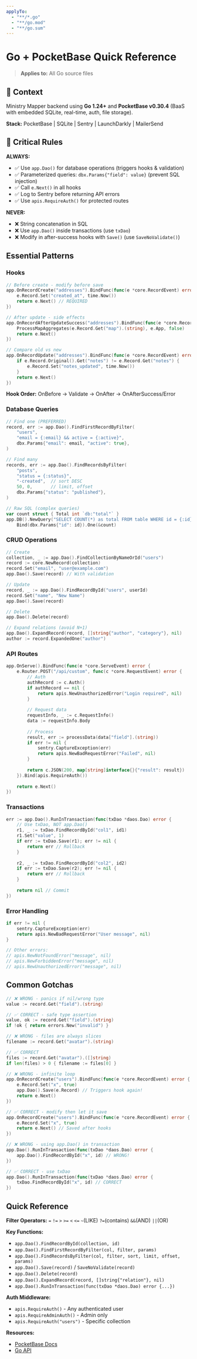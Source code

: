 ```yaml
---
applyTo:
  - "**/*.go"
  - "**/go.mod"
  - "**/go.sum"
---
```


# Go + PocketBase Quick Reference

> **Applies to:** All Go source files

## 🎯 Context

Ministry Mapper backend using **Go 1.24+** and **PocketBase v0.30.4** (BaaS with embedded SQLite, real-time, auth, file storage).

**Stack:** PocketBase | SQLite | Sentry | LaunchDarkly | MailerSend

## 🚨 Critical Rules

**ALWAYS:**
- ✅ Use `app.Dao()` for database operations (triggers hooks & validation)
- ✅ Parameterized queries: `dbx.Params{"field": value}` (prevent SQL injection)
- ✅ Call `e.Next()` in all hooks
- ✅ Log to Sentry before returning API errors
- ✅ Use `apis.RequireAuth()` for protected routes

**NEVER:**
- ❌ String concatenation in SQL
- ❌ Use `app.Dao()` inside transactions (use `txDao`)
- ❌ Modify in after-success hooks with `Save()` (use `SaveNoValidate()`)

## Essential Patterns

### Hooks

```go
// Before create - modify before save
app.OnRecordCreate("addresses").BindFunc(func(e *core.RecordEvent) error {
    e.Record.Set("created_at", time.Now())
    return e.Next() // REQUIRED
})

// After update - side effects
app.OnRecordAfterUpdateSuccess("addresses").BindFunc(func(e *core.RecordEvent) error {
    ProcessMapAggregates(e.Record.Get("map").(string), e.App, false)
    return e.Next()
})

// Compare old vs new
app.OnRecordUpdate("addresses").BindFunc(func(e *core.RecordEvent) error {
    if e.Record.Original().Get("notes") != e.Record.Get("notes") {
        e.Record.Set("notes_updated", time.Now())
    }
    return e.Next()
})
```

**Hook Order:** OnBefore → Validate → OnAfter → OnAfterSuccess/Error

### Database Queries

```go
// Find one (PREFERRED)
record, err := app.Dao().FindFirstRecordByFilter(
    "users",
    "email = {:email} && active = {:active}",
    dbx.Params{"email": email, "active": true},
)

// Find many
records, err := app.Dao().FindRecordsByFilter(
    "posts",
    "status = {:status}",
    "-created",  // sort DESC
    50, 0,       // limit, offset
    dbx.Params{"status": "published"},
)

// Raw SQL (complex queries)
var count struct { Total int `db:"total"` }
app.DB().NewQuery("SELECT COUNT(*) as total FROM table WHERE id = {:id}").
    Bind(dbx.Params{"id": id}).One(&count)
```

### CRUD Operations

```go
// Create
collection, _ := app.Dao().FindCollectionByNameOrId("users")
record := core.NewRecord(collection)
record.Set("email", "user@example.com")
app.Dao().Save(record) // With validation

// Update
record, _ := app.Dao().FindRecordById("users", userId)
record.Set("name", "New Name")
app.Dao().Save(record)

// Delete
app.Dao().Delete(record)

// Expand relations (avoid N+1)
app.Dao().ExpandRecord(record, []string{"author", "category"}, nil)
author := record.ExpandedOne("author")
```

### API Routes

```go
app.OnServe().BindFunc(func(e *core.ServeEvent) error {
    e.Router.POST("/api/custom", func(c *core.RequestEvent) error {
        // Auth
        authRecord := c.Auth()
        if authRecord == nil {
            return apis.NewUnauthorizedError("Login required", nil)
        }
        
        // Request data
        requestInfo, _ := c.RequestInfo()
        data := requestInfo.Body
        
        // Process
        result, err := processData(data["field"].(string))
        if err != nil {
            sentry.CaptureException(err)
            return apis.NewBadRequestError("Failed", nil)
        }
        
        return c.JSON(200, map[string]interface{}{"result": result})
    }).Bind(apis.RequireAuth())
    
    return e.Next()
})
```

### Transactions

```go
err := app.Dao().RunInTransaction(func(txDao *daos.Dao) error {
    // Use txDao, NOT app.Dao()
    r1, _ := txDao.FindRecordById("col1", id1)
    r1.Set("value", 1)
    if err := txDao.Save(r1); err != nil {
        return err // Rollback
    }
    
    r2, _ := txDao.FindRecordById("col2", id2)
    if err := txDao.Save(r2); err != nil {
        return err // Rollback
    }
    
    return nil // Commit
})
```

### Error Handling

```go
if err != nil {
    sentry.CaptureException(err)
    return apis.NewBadRequestError("User message", nil)
}

// Other errors:
// apis.NewNotFoundError("message", nil)
// apis.NewForbiddenError("message", nil)
// apis.NewUnauthorizedError("message", nil)
```

## Common Gotchas

```go
// ❌ WRONG - panics if nil/wrong type
value := record.Get("field").(string)

// ✅ CORRECT - safe type assertion
value, ok := record.Get("field").(string)
if !ok { return errors.New("invalid") }

// ❌ WRONG - files are always slices
filename := record.Get("avatar").(string)

// ✅ CORRECT
files := record.Get("avatar").([]string)
if len(files) > 0 { filename := files[0] }

// ❌ WRONG - infinite loop
app.OnRecordCreate("users").BindFunc(func(e *core.RecordEvent) error {
    e.Record.Set("x", true)
    app.Dao().Save(e.Record) // Triggers hook again!
    return e.Next()
})

// ✅ CORRECT - modify then let it save
app.OnRecordCreate("users").BindFunc(func(e *core.RecordEvent) error {
    e.Record.Set("x", true)
    return e.Next() // Saved after hooks
})

// ❌ WRONG - using app.Dao() in transaction
app.Dao().RunInTransaction(func(txDao *daos.Dao) error {
    app.Dao().FindRecordById("x", id) // WRONG!
})

// ✅ CORRECT - use txDao
app.Dao().RunInTransaction(func(txDao *daos.Dao) error {
    txDao.FindRecordById("x", id) // CORRECT
})
```

## Quick Reference

**Filter Operators:** `=` `!=` `>` `>=` `<` `<=` `~`(LIKE) `?=`(contains) `&&`(AND) `||`(OR)

**Key Functions:**
- `app.Dao().FindRecordById(collection, id)`
- `app.Dao().FindFirstRecordByFilter(col, filter, params)`
- `app.Dao().FindRecordsByFilter(col, filter, sort, limit, offset, params)`
- `app.Dao().Save(record)` / `SaveNoValidate(record)`
- `app.Dao().Delete(record)`
- `app.Dao().ExpandRecord(record, []string{"relation"}, nil)`
- `app.Dao().RunInTransaction(func(txDao *daos.Dao) error {...})`

**Auth Middleware:**
- `apis.RequireAuth()` - Any authenticated user
- `apis.RequireAdminAuth()` - Admin only
- `apis.RequireAuth("users")` - Specific collection

**Resources:**
- [PocketBase Docs](https://pocketbase.io/docs/)
- [Go API](https://pkg.go.dev/github.com/pocketbase/pocketbase)
